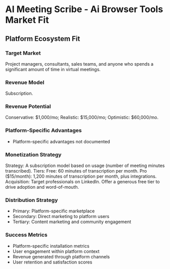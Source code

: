 # AI Meeting Scribe - Ai Browser Tools Market Fit

## Platform Ecosystem Fit

### Target Market
Project managers, consultants, sales teams, and anyone who spends a significant amount of time in virtual meetings.

### Revenue Model
Subscription.

### Revenue Potential
Conservative: $1,000/mo; Realistic: $15,000/mo; Optimistic: $60,000/mo.

### Platform-Specific Advantages
- Platform-specific advantages not documented

### Monetization Strategy
Strategy: A subscription model based on usage (number of meeting minutes transcribed). Tiers: Free: 60 minutes of transcription per month. Pro ($15/month): 1,200 minutes of transcription per month, plus integrations. Acquisition: Target professionals on LinkedIn. Offer a generous free tier to drive adoption and word-of-mouth.

### Distribution Strategy
- Primary: Platform-specific marketplace
- Secondary: Direct marketing to platform users
- Tertiary: Content marketing and community engagement

### Success Metrics
- Platform-specific installation metrics
- User engagement within platform context
- Revenue generated through platform channels
- User retention and satisfaction scores
